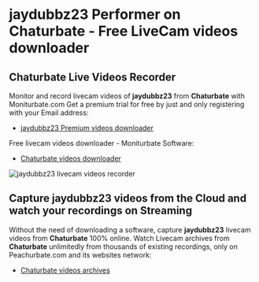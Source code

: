 # jaydubbz23 Performer on Chaturbate - Free LiveCam videos downloader

## Chaturbate Live Videos Recorder

Monitor and record livecam videos of **jaydubbz23** from **Chaturbate** with Moniturbate.com
Get a premium trial for free by just and only registering with your Email address:
* [jaydubbz23 Premium videos downloader](https://moniturbate.com/request-demo-licence-key.html)

Free livecam videos downloader - Moniturbate Software:
* [Chaturbate videos downloader](https://moniturbate.com/moniturbate-download-software.html)

![jaydubbz23 livecam videos recorder](https://peachurnet.com/templates/moniturbate-software.png)


## Capture jaydubbz23 videos from the Cloud and watch your recordings on Streaming

Without the need of downloading a software, capture **jaydubbz23** livecam videos from **Chaturbate** 100% online.
Watch Livecam archives from **Chaturbate** unlimitedly from thousands of existing recordings, only on Peachurbate.com and its websites network:
* [Chaturbate videos archives](https://peachurnet.com/)